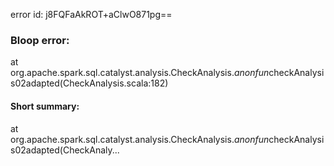 error id: j8FQFaAkROT+aClwO871pg==
### Bloop error:

at org.apache.spark.sql.catalyst.analysis.CheckAnalysis.$anonfun$checkAnalysis0$2$adapted(CheckAnalysis.scala:182)
#### Short summary: 

at org.apache.spark.sql.catalyst.analysis.CheckAnalysis.$anonfun$checkAnalysis0$2$adapted(CheckAnaly...